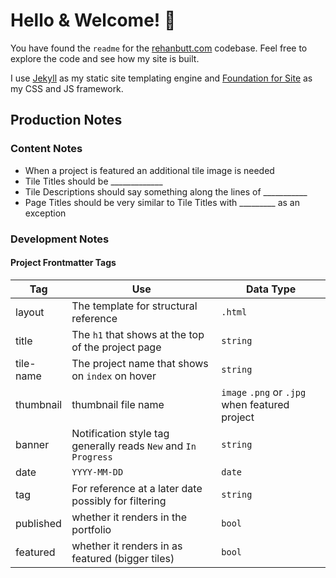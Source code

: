 # Hello & Welcome! 👋

You have found the `readme` for the [rehanbutt.com](https://rehanbutt.com) codebase. Feel free to explore the code and see how my site is built.

I use [Jekyll](https://jekyllrb.com) as my static site templating engine and [Foundation for Site](https://get.foundation/sites.html) as my CSS and JS framework.

## Production Notes

### Content Notes

* When a project is featured an additional tile image is needed
* Tile Titles should be _____________
* Tile Descriptions should say something along the lines of ___________
* Page Titles should be very similar to Tile Titles with _________ as an exception

### Development Notes

#### Project Frontmatter Tags

Tag | Use | Data Type
--- | --- | ---
layout | The template for structural reference | `.html`
title | The `h1` that shows at the top of the project page | `string`
tile-name | The project name that shows on `index` on hover | `string`
thumbnail | thumbnail file name | `image` `.png` or `.jpg` when featured project
banner | Notification style tag generally reads `New` and `In Progress` | `string`
date | `YYYY-MM-DD` | `date`
tag | For reference at a later date possibly for filtering | `string`
published | whether it renders in the portfolio  | `bool`
featured | whether it renders in as featured (bigger tiles)  | `bool`
